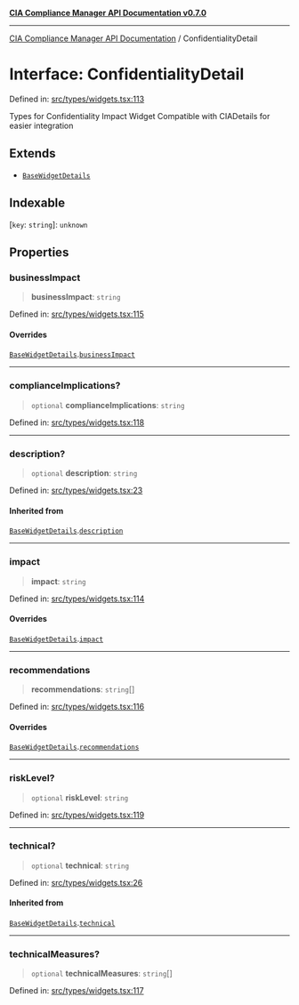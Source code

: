 [**CIA Compliance Manager API Documentation v0.7.0**](../README.md)

***

[CIA Compliance Manager API Documentation](../globals.md) / ConfidentialityDetail

# Interface: ConfidentialityDetail

Defined in: [src/types/widgets.tsx:113](https://github.com/Hack23/cia-compliance-manager/blob/main/src/types/widgets.tsx#L113)

Types for Confidentiality Impact Widget
Compatible with CIADetails for easier integration

## Extends

- [`BaseWidgetDetails`](BaseWidgetDetails.md)

## Indexable

\[`key`: `string`\]: `unknown`

## Properties

### businessImpact

> **businessImpact**: `string`

Defined in: [src/types/widgets.tsx:115](https://github.com/Hack23/cia-compliance-manager/blob/main/src/types/widgets.tsx#L115)

#### Overrides

[`BaseWidgetDetails`](BaseWidgetDetails.md).[`businessImpact`](BaseWidgetDetails.md#businessimpact)

***

### complianceImplications?

> `optional` **complianceImplications**: `string`

Defined in: [src/types/widgets.tsx:118](https://github.com/Hack23/cia-compliance-manager/blob/main/src/types/widgets.tsx#L118)

***

### description?

> `optional` **description**: `string`

Defined in: [src/types/widgets.tsx:23](https://github.com/Hack23/cia-compliance-manager/blob/main/src/types/widgets.tsx#L23)

#### Inherited from

[`BaseWidgetDetails`](BaseWidgetDetails.md).[`description`](BaseWidgetDetails.md#description)

***

### impact

> **impact**: `string`

Defined in: [src/types/widgets.tsx:114](https://github.com/Hack23/cia-compliance-manager/blob/main/src/types/widgets.tsx#L114)

#### Overrides

[`BaseWidgetDetails`](BaseWidgetDetails.md).[`impact`](BaseWidgetDetails.md#impact)

***

### recommendations

> **recommendations**: `string`[]

Defined in: [src/types/widgets.tsx:116](https://github.com/Hack23/cia-compliance-manager/blob/main/src/types/widgets.tsx#L116)

#### Overrides

[`BaseWidgetDetails`](BaseWidgetDetails.md).[`recommendations`](BaseWidgetDetails.md#recommendations)

***

### riskLevel?

> `optional` **riskLevel**: `string`

Defined in: [src/types/widgets.tsx:119](https://github.com/Hack23/cia-compliance-manager/blob/main/src/types/widgets.tsx#L119)

***

### technical?

> `optional` **technical**: `string`

Defined in: [src/types/widgets.tsx:26](https://github.com/Hack23/cia-compliance-manager/blob/main/src/types/widgets.tsx#L26)

#### Inherited from

[`BaseWidgetDetails`](BaseWidgetDetails.md).[`technical`](BaseWidgetDetails.md#technical)

***

### technicalMeasures?

> `optional` **technicalMeasures**: `string`[]

Defined in: [src/types/widgets.tsx:117](https://github.com/Hack23/cia-compliance-manager/blob/main/src/types/widgets.tsx#L117)
